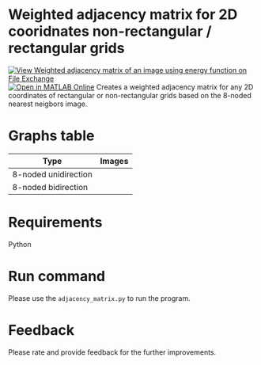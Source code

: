 # Weighted adjacency matrix for 2D cooridnates non-rectangular / rectangular grids
[![View Weighted adjacency matrix of an image using energy function on File Exchange](https://www.mathworks.com/matlabcentral/images/matlab-file-exchange.svg)](https://www.mathworks.com/matlabcentral/fileexchange/108934-weighted-adjacency-matrix-of-an-image-using-energy-function) [![Open in MATLAB Online](https://www.mathworks.com/images/responsive/global/open-in-matlab-online.svg)](https://matlab.mathworks.com/open/github/v1?repo=preethamam/Adjacency-Matrix-2D-Coordinates)
Creates a weighted adjacency matrix for any 2D coordinates of rectangular or non-rectangular grids based on the 8-noded nearest neigbors image.

# Graphs table
| Type | Images |
| --- | --- |
| 8-noded unidirection |  |
| 8-noded bidirection | |

# Requirements
Python <br />

# Run command
Please use the `adjacency_matrix.py` to run the program.

# Feedback
Please rate and provide feedback for the further improvements.

